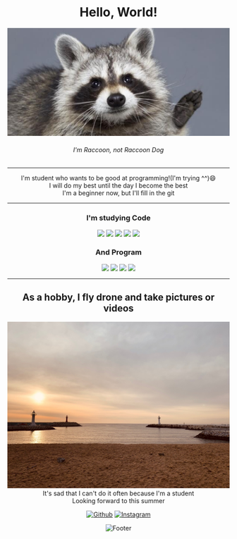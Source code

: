 <div align="center">

# Hello, World!
![Hi](./Hi.png)  
###### I'm Raccoon, not Raccoon Dog
---
I'm student who wants to be good at programming!(I'm trying ^^)😄  
I will do my best until the day I become the best  
I'm a beginner now, but I'll fill in the git    
    
---
### I'm studying Code
<img src="https://img.shields.io/badge/C++-00599C?style=for-the-badge&logo=c%2B%2B&logoColor=white">
<img src="https://img.shields.io/badge/c-%2300599C.svg?style=for-the-badge&logo=c&logoColor=white">
<img src="https://img.shields.io/badge/Java-007396?style=for-the-badge&logo=java&logoColor=white">
<img src="https://img.shields.io/badge/Python-3776AB?style=for-the-badge&logo=python&logoColor=white">
<img src="https://img.shields.io/badge/HTML5-E34F26?style=for-the-badge&logo=html5&logoColor=white">  

### And Program
  
<img src="https://img.shields.io/badge/Adobe%20Premiere%20Pro-9999FF.svg?style=for-the-badge&logo=Adobe%20Premiere%20Pro&logoColor=white">  
<img src="https://img.shields.io/badge/adobe%20photoshop-%2331A8FF.svg?style=for-the-badge&logo=adobe%20photoshop&logoColor=white">
<img src="https://img.shields.io/badge/adobe%20illustrator-%23FF9A00.svg?style=for-the-badge&logo=adobe%20illustrator&logoColor=white">
<img src="https://img.shields.io/badge/VMWare-607078?style=for-the-badge&logo=VMWare&logoColor=white">  
    
---
## As a hobby, I fly drone and take pictures or videos  
![beach](./beach.png)  
 It's sad that I can't do it often because I'm a student  
 Looking forward to this summer  

<p><a href="https://github.com/mincube12" target="_blank"><img alt="Github" src="https://img.shields.io/badge/GitHub-%2312100E.svg?&style=for-the-badge&logo=Github&logoColor=white" /></a> <a href="https://www.instagram.com/bgmin0104/" target="_blank"><img alt="Instagram" src="https://img.shields.io/badge/Instagram-E4405F.svg?&style=for-the-badge&logo=instagram&logoColor=white" /></a>
</p>
      
![Footer](https://capsule-render.vercel.app/api?type=waving&color=auto&height=200&section=footer)
